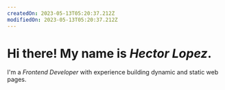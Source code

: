 ```yaml
---
createdOn: 2023-05-13T05:20:37.212Z
modifiedOn: 2023-05-13T05:20:37.212Z
---
```


# Hi there! My name is *Hector Lopez*.

I'm a *Frontend Developer* with experience building dynamic and static web pages.
